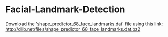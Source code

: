 # Facial-Landmark-Detection
Download the 'shape_predictor_68_face_landmarks.dat' file using this link: 
http://dlib.net/files/shape_predictor_68_face_landmarks.dat.bz2
